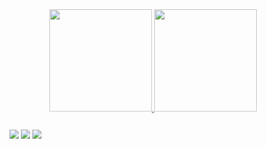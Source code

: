 

<div align="center">
  <a href="https://github.com/RhuanBarret0">
  <img height="180em" src="https://github-readme-stats.vercel.app/api?username=RhuanBarret0&show_icons=true&theme=dark&include_all_commits=true&count_private=true"/>
  <img height="180em" src="https://github-readme-stats.vercel.app/api/top-langs/?username=RhuanBarret0&layout=compact&langs_count=7&theme=dark"/>
</div>
  
  <div> 
    
##

  <a href="https://instagram.com/rhuanbarret0" target="_blank"><img src="https://img.shields.io/badge/-Instagram-%23E4405F?style=for-the-badge&logo=instagram&logoColor=white" target="_blank"></a>
  <a href = "mailto:rhuanbarreto@outlook"><img src="https://img.shields.io/badge/-Gmail-%23333?style=for-the-badge&logo=gmail&logoColor=white" target="_blank"></a>
  <a href="https://www.linkedin.com/in/rhuan-barreto/" target="_blank"><img src="https://img.shields.io/badge/-LinkedIn-%230077B5?style=for-the-badge&logo=linkedin&logoColor=white" target="_blank"></a> 
 
